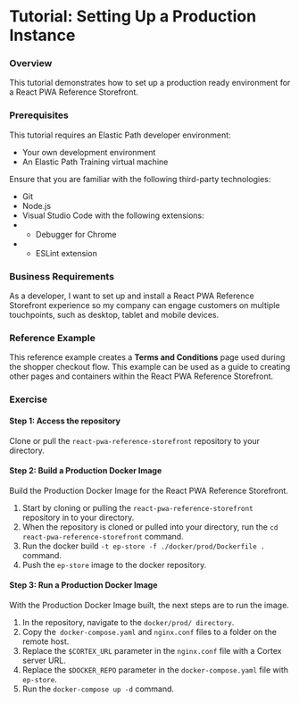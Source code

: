 # Tutorial: Setting Up a Production Instance

### Overview

This tutorial demonstrates how to set up a production ready environment for a React PWA Reference Storefront.

### Prerequisites

This tutorial requires an Elastic Path developer environment: 

* Your own development environment
* An Elastic Path Training virtual machine

Ensure that you are familiar with the following third-party technologies:

* Git
* Node.js
* Visual Studio Code with the following extensions:
*   * Debugger for Chrome
*   * ESLint extension

### Business Requirements

As a developer, I want to set up and install a React PWA Reference Storefront experience so my company can engage customers on multiple touchpoints, such as desktop, tablet and mobile devices.

### Reference Example

This reference example creates a **Terms and Conditions** page used during the shopper checkout flow. This example can be used as a guide to creating other pages and containers within the React PWA Reference Storefront. 

### Exercise

#### Step 1: Access the repository

Clone or pull the `react-pwa-reference-storefront` repository to your directory.

#### Step 2: Build a Production Docker Image

Build the Production Docker Image for the React PWA Reference Storefront.

1. Start by cloning or pulling the `react-pwa-reference-storefront` repository in to your directory.
2. When the repository is cloned or pulled into your directory, run the `cd react-pwa-reference-storefront` command.
3. Run the docker build `-t ep-store -f ./docker/prod/Dockerfile .` command.
4. Push the `ep-store` image to the docker repository.

#### Step 3: Run a Production Docker Image

With the Production Docker Image built, the next steps are to run the image.

1. In the repository, navigate to the `docker/prod/ directory`.
2. Copy the` docker-compose.yaml` and `nginx.conf` files to a folder on the remote host.
3. Replace the `$CORTEX_URL` parameter in the `nginx.conf` file with a Cortex server URL.
4. Replace the `$DOCKER_REPO` parameter in the `docker-compose.yaml` file with `ep-store`.
5. Run the `docker-compose up -d` command.

